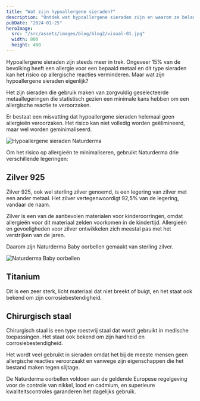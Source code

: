 ```yaml
---
title: "Wat zijn hypoallergene sieraden?"
description: "Ontdek wat hypoallergene sieraden zijn en waarom ze belangrijk zijn voor mensen met een metaalallergie."
pubDate: "2024-01-25"
heroImage:
  src: "/src/assets/images/blog/blog2/visual-01.jpg"
  width: 800
  height: 400
---
```


Hypoallergene sieraden zijn steeds meer in trek. Ongeveer 15% van de bevolking heeft een allergie voor een bepaald metaal en dit type sieraden kan het risico op allergische reacties verminderen. Maar wat zijn hypoallergene sieraden eigenlijk?

Het zijn sieraden die gebruik maken van zorgvuldig geselecteerde metaallegeringen die statistisch gezien een minimale kans hebben om een allergische reactie te veroorzaken.

Er bestaat een misvatting dat hypoallergene sieraden helemaal geen allergieën veroorzaken. Het risico kan niet volledig worden geëlimineerd, maar wel worden geminimaliseerd.

![Hypoallergene sieraden Naturderma](../assets/images/blog/blog2/visual-02.jpg)

Om het risico op allergieën te minimaliseren, gebruikt Naturderma drie verschillende legeringen:

## Zilver 925

Zilver 925, ook wel sterling zilver genoemd, is een legering van zilver met een ander metaal. Het zilver vertegenwoordigt 92,5% van de legering, vandaar de naam.

Zilver is een van de aanbevolen materialen voor kinderoorringen, omdat allergieën voor dit materiaal zelden voorkomen in de kindertijd. Allergieën en gevoeligheden voor zilver ontwikkelen zich meestal pas met het verstrijken van de jaren.

Daarom zijn Naturderma Baby oorbellen gemaakt van sterling zilver.

![Naturderma Baby oorbellen](../assets/images/blog/blog2/visual-03.jpg)

## Titanium

Dit is een zeer sterk, licht materiaal dat niet breekt of buigt, en het staat ook bekend om zijn corrosiebestendigheid.

## Chirurgisch staal

Chirurgisch staal is een type roestvrij staal dat wordt gebruikt in medische toepassingen. Het staat ook bekend om zijn hardheid en corrosiebestendigheid.

Het wordt veel gebruikt in sieraden omdat het bij de meeste mensen geen allergische reacties veroorzaakt en vanwege zijn eigenschappen die het bestand maken tegen slijtage.


De Naturderma oorbellen voldoen aan de geldende Europese regelgeving voor de controle van nikkel, lood en cadmium, en superieure kwaliteitscontroles garanderen het dagelijks gebruik. 
